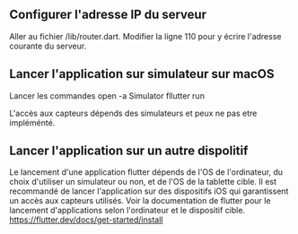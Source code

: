 
## Configurer l'adresse IP du serveur

Aller au fichier /lib/router.dart.
Modifier la ligne 110 pour y écrire l'adresse courante du serveur.

## Lancer l'application sur simulateur sur macOS

Lancer les commandes 
open -a Simulator
fllutter run

L'accès aux capteurs dépends des simulateurs et peux ne pas etre impléménté.

## Lancer l'application sur un autre dispolitif

Le lancement d'une application flutter dépends de l'OS de l'ordinateur,
du choix d'utiliser un simulateur ou non, et de l'OS de la tablette cible.
Il est recommandé de lancer l'application sur des dispositifs iOS qui
garantissent un accès aux capteurs utilisés.
Voir la documentation de flutter pour le lancement d'applications 
selon l'ordinateur et le dispositif cible.
https://flutter.dev/docs/get-started/install
